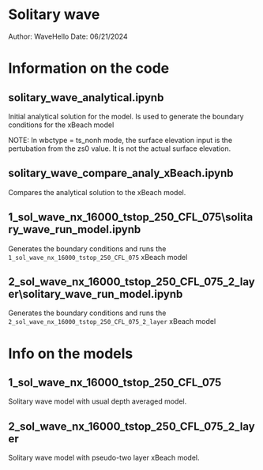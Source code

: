 # Solitary wave

Author: WaveHello
Date: 06/21/2024

# Information on the code

solitary_wave_analytical.ipynb
-------------------------------------

Initial analytical solution for the model. Is used to generate the boundary conditions for the xBeach model

NOTE: In wbctype = ts_nonh mode, the surface elevation input is the pertubation from the zs0 value. It is not the actual surface elevation.

 solitary_wave_compare_analy_xBeach.ipynb
-------------------------------------

Compares the analytical solution to the xBeach model.

1_sol_wave_nx_16000_tstop_250_CFL_075\solitary_wave_run_model.ipynb
-------------------------------------

Generates the boundary conditions and runs the ```1_sol_wave_nx_16000_tstop_250_CFL_075``` xBeach model


2_sol_wave_nx_16000_tstop_250_CFL_075_2_layer\solitary_wave_run_model.ipynb
-------------------------------------

Generates the boundary conditions and runs the ```2_sol_wave_nx_16000_tstop_250_CFL_075_2_layer``` xBeach model


# Info on the models

1_sol_wave_nx_16000_tstop_250_CFL_075
-------------------------------------

Solitary wave model with usual depth averaged model.

2_sol_wave_nx_16000_tstop_250_CFL_075_2_layer
-------------------------------------

Solitary wave model with pseudo-two layer xBeach model.




